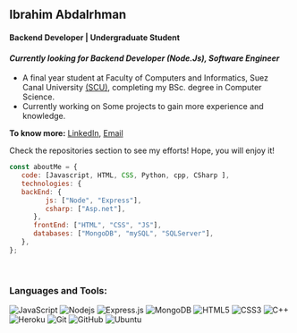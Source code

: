 
## Ibrahim Abdalrhman


#### Backend Developer | Undergraduate Student
#### *Currently looking for Backend Developer (Node.Js), Software Engineer*
- A final year student at Faculty of Computers and Informatics, Suez Canal University [(SCU)](http://suez.edu.eg), completing my BSc. degree in Computer Science. 
- Currently working on Some projects to gain more experience and knowledge.

**To know more:**  [LinkedIn](https://www.linkedin.com/in/ibrahimabdalrhman), [Email](ibrahimabdalrhman20@gmail.com)

Check the repositories section to see my efforts! Hope, you will enjoy it!
<br/>
```javascript
const aboutMe = {
   code: [Javascript, HTML, CSS, Python, cpp, CSharp ],
   technologies: {
   backEnd: {
         js: ["Node", "Express"],
         csharp: ["Asp.net"],
      },
      frontEnd: ["HTML", "CSS", "JS"],
      databases: ["MongoDB", "mySQL", "SQLServer"],
   },
};
```
<br/>

### Languages and Tools:

![JavaScript](https://img.shields.io/badge/-JavaScript-black?style=flat-square&logo=javascript)
![Nodejs](https://img.shields.io/badge/-Nodejs-black?style=flat-square&logo=Node.js)
![Express.js](https://img.shields.io/badge/-Express-black?style=flat-square&logo=expressjs)
![MongoDB](https://img.shields.io/badge/-MongoDB-black?style=flat-square&logo=mongodb)
![HTML5](https://img.shields.io/badge/-HTML5-black?style=flat-square&logo=html5&logoColor=white)
![CSS3](https://img.shields.io/badge/-CSS3-black?style=flat-square&logo=css3)
![C++](https://img.shields.io/badge/-C-black?style=flat-square&logo=c)
![Heroku](https://img.shields.io/badge/-Heroku-black?style=flat-square&logo=heroku)
![Git](https://img.shields.io/badge/-Git-black?style=flat-square&logo=git)
![GitHub](https://img.shields.io/badge/-GitHub-black?style=flat-square&logo=github)
![Ubuntu](https://img.shields.io/badge/-Ubuntu-black?style=flat-square&logo=ubuntu)
</br>
</em></p>

